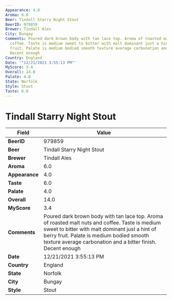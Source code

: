```yaml
---
Appearance: 4.0
Aroma: 6.0
Beer: Tindall Starry Night Stout
BeerID: 979859
Brewer: Tindall Ales
City: Bungay
Comments: Poured dark brown body with tan lace top. Aroma of roasted malt nuts and
  coffee. Taste is medium sweet to bitter with malt dominant just a hint of berry
  fruit. Palate is medium bodied smooth texture average carbonation and a bitter finish.
  Decent enough
Country: England
Date: '"12/21/2021 3:55:13 PM"'
MyScore: 3.4
Overall: 14.0
Palate: 4.0
State: Norfolk
Style: Stout
Taste: 6.0
---
```


# Tindall Starry Night Stout

| Field         | Value |
|---------------|-------|
| **BeerID** | 979859 |
| **Beer** | Tindall Starry Night Stout |
| **Brewer** | Tindall Ales |
| **Aroma** | 6.0 |
| **Appearance** | 4.0 |
| **Taste** | 6.0 |
| **Palate** | 4.0 |
| **Overall** | 14.0 |
| **MyScore** | 3.4 |
| **Comments** | Poured dark brown body with tan lace top. Aroma of roasted malt nuts and coffee. Taste is medium sweet to bitter with malt dominant just a hint of berry fruit. Palate is medium bodied smooth texture average carbonation and a bitter finish. Decent enough |
| **Date** | 12/21/2021 3:55:13 PM |
| **Country** | England |
| **State** | Norfolk |
| **City** | Bungay |
| **Style** | Stout |
